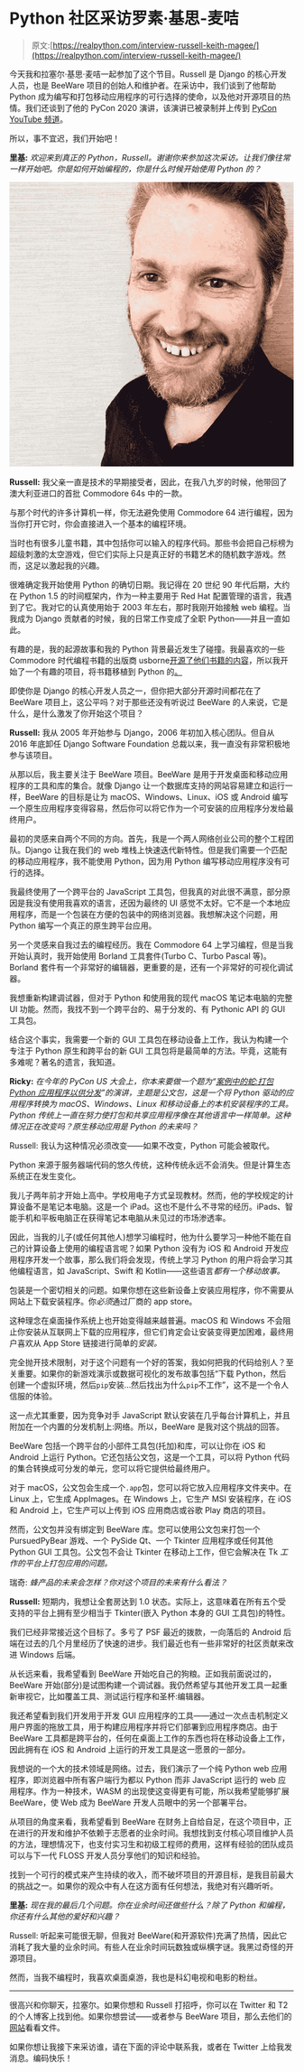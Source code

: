 # Python 社区采访罗素·基思-麦咭

> 原文:[https://realpython.com/interview-russell-keith-magee/](https://realpython.com/interview-russell-keith-magee/)

今天我和拉塞尔·基思·麦咭一起参加了这个节目。Russell 是 Django 的核心开发人员，也是 BeeWare 项目的创始人和维护者。在采访中，我们谈到了他帮助 Python 成为编写和打包移动应用程序的可行选择的使命，以及他对开源项目的热情。我们还谈到了他的 PyCon 2020 演讲，该演讲已被录制并上传到 [PyCon YouTube 频道](https://www.youtube.com/channel/UCMjMBMGt0WJQLeluw6qNJuA)。

所以，事不宜迟，我们开始吧！

**里基:** *欢迎来到真正的 Python，Russell。谢谢你来参加这次采访。让我们像往常一样开始吧。你是如何开始编程的，你是什么时候开始使用 Python 的？*

![Russell Keith Magee](img/467d823aa0dbe680bdf13ee2151fa289.png)

**Russell:** 我父亲一直是技术的早期接受者，因此，在我八九岁的时候，他带回了澳大利亚进口的首批 Commodore 64s 中的一款。

与那个时代的许多计算机一样，你无法避免使用 Commodore 64 进行编程，因为当你打开它时，你会直接进入一个基本的编程环境。

当时也有很多儿童书籍，其中包括你可以输入的程序代码。那些书会把自己标榜为超级刺激的太空游戏，但它们实际上只是真正好的书籍艺术的随机数字游戏。然而，这足以激起我的兴趣。

很难确定我开始使用 Python 的确切日期。我记得在 20 世纪 90 年代后期，大约在 Python 1.5 的时间框架内，作为一种主要用于 Red Hat 配置管理的语言，我遇到了它。我对它的认真使用始于 2003 年左右，那时我刚开始接触 web 编程。当我成为 Django 贡献者的时候，我的日常工作变成了全职 Python——并且一直如此。

有趣的是，我的起源故事和我的 Python 背景最近发生了碰撞。我最喜欢的一些 Commodore 时代编程书籍的出版商 usborne[开源了他们书籍的内容](https://usborne.com/browse-books/features/computer-and-coding-books)，所以我开始了一个有趣的项目，将书籍移植到 Python 的[。](https://yorkshire4.readthedocs.io/en/latest/)

即使你是 Django 的核心开发人员之一，但你把大部分开源时间都花在了 BeeWare 项目上，这公平吗？对于那些还没有听说过 BeeWare 的人来说，它是什么，是什么激发了你开始这个项目？

**Russell:** 我从 2005 年开始参与 Django，2006 年初加入核心团队。但自从 2016 年底卸任 Django Software Foundation 总裁以来，我一直没有非常积极地参与该项目。

从那以后，我主要关注于 BeeWare 项目。BeeWare 是用于开发桌面和移动应用程序的工具和库的集合。就像 Django 让一个数据库支持的网站容易建立和运行一样，BeeWare 的目标是让为 macOS、Windows、Linux、iOS 或 Android 编写一个原生应用程序变得容易，然后你可以将它作为一个可安装的应用程序分发给最终用户。

最初的灵感来自两个不同的方向。首先，我是一个两人网络创业公司的整个工程团队。Django 让我在我们的 web 堆栈上快速迭代新特性。但是我们需要一个匹配的移动应用程序，我不能使用 Python，因为用 Python 编写移动应用程序没有可行的选择。

我最终使用了一个跨平台的 JavaScript 工具包，但我真的对此很不满意，部分原因是我没有使用我喜欢的语言，还因为最终的 UI 感觉不太好。它不是一个本地应用程序，而是一个包装在方便的包装中的网络浏览器。我想解决这个问题，用 Python 编写一个真正的原生跨平台应用。

另一个灵感来自我过去的编程经历。我在 Commodore 64 上学习编程，但是当我开始认真时，我开始使用 Borland 工具套件(Turbo C、Turbo Pascal 等)。Borland 套件有一个非常好的编辑器，更重要的是，还有一个非常好的可视化调试器。

我想重新构建调试器，但对于 Python 和使用我的现代 macOS 笔记本电脑的完整 UI 功能。然而，我找不到一个跨平台的、易于分发的、有 Pythonic API 的 GUI 工具包。

结合这个事实，我需要一个新的 GUI 工具包在移动设备上工作，我认为构建一个专注于 Python 原生和跨平台的新 GUI 工具包将是最简单的方法。毕竟，这能有多难呢？著名的遗言，我知道。

**Ricky:** *在今年的 PyCon US 大会上，你本来要做一个题为“[案例中的蛇:打包 Python 应用程序以供分发](https://youtu.be/WjMDXDHBn1I)”的演讲，主题是公文包，这是一个将 Python 驱动的应用程序转换为 macOS、Windows、Linux 和移动设备上的本机安装程序的工具。Python 传统上一直在努力使打包和共享应用程序像在其他语言中一样简单。这种情况正在改变吗？原生移动应用是 Python 的未来吗？*

Russell: 我认为这种情况必须改变——如果不改变，Python 可能会被取代。

Python 来源于服务器端代码的悠久传统，这种传统永远不会消失。但是计算生态系统正在发生变化。

我儿子两年前才开始上高中。学校用电子方式呈现教材。然而，他的学校规定的计算设备不是笔记本电脑。这是一个 iPad。这也不是什么不寻常的经历。iPads、智能手机和平板电脑正在获得笔记本电脑从未见过的市场渗透率。

因此，当我的儿子(或任何其他人)想学习编程时，他为什么要学习一种他不能在自己的计算设备上使用的编程语言呢？如果 Python 没有为 iOS 和 Android 开发应用程序开发一个故事，那么我们将会发现，传统上学习 Python 的用户将会学习其他编程语言，如 JavaScript、Swift 和 Kotlin——这些语言*都有一个移动故事。*

包装是一个密切相关的问题。如果你想在这些新设备上安装应用程序，你不需要从网站上下载安装程序。你*必须*通过厂商的 app store。

这种理念在桌面操作系统上也开始变得越来越普遍。macOS 和 Windows 不会阻止你安装从互联网上下载的应用程序，但它们肯定会让安装变得更加困难，最终用户喜欢从 App Store 链接进行简单的*安装。*

完全抛开技术限制，对于这个问题有一个好的答案，我如何把我的代码给别人？至关重要。如果你的新游戏演示或数据可视化的发布故事包括“下载 Python，然后创建一个虚拟环境，然后`pip`安装…然后找出为什么`pip`不工作”，这不是一个令人信服的体验。

这一点尤其重要，因为竞争对手 JavaScript 默认安装在几乎每台计算机上，并且附加在一个内置的分发机制上:网络。所以，BeeWare 是我对这个挑战的回答。

BeeWare 包括一个跨平台的小部件工具包(托加)和库，可以让你在 iOS 和 Android 上运行 Python。它还包括公文包，这是一个工具，可以将 Python 代码的集合转换成可分发的单元，您可以将它提供给最终用户。

对于 macOS，公文包会生成一个`.app`包，您可以将它放入应用程序文件夹中。在 Linux 上，它生成 AppImages。在 Windows 上，它生产 MSI 安装程序，在 iOS 和 Android 上，它生产可以上传到 iOS 应用商店或谷歌 Play 商店的项目。

然而，公文包并没有绑定到 BeeWare 库。您可以使用公文包来打包一个 PursuedPyBear 游戏、一个 PySide Qt、一个 Tkinter 应用程序或任何其他 Python GUI 工具包。公文包不会让 Tkinter 在移动上工作，但它会解决在 Tk *工作的平台上打包应用的问题。*

瑞奇: *蜂产品的未来会怎样？你对这个项目的未来有什么看法？*

**Russell:** 短期内，我想让全套房达到 1.0 状态。实际上，这意味着在所有五个受支持的平台上拥有至少相当于 Tkinter(嵌入 Python 本身的 GUI 工具包)的特性。

我们已经非常接近这个目标了。多亏了 PSF 最近的拨款，一向落后的 Android 后端在过去的几个月里经历了快速的进步。我们最近也有一些非常好的社区贡献来改进 Windows 后端。

从长远来看，我希望看到 BeeWare 开始吃自己的狗粮。正如我前面说过的，BeeWare 开始(部分)是试图构建一个调试器。我仍然希望与其他开发工具一起重新审视它，比如覆盖工具、测试运行程序和圣杯:编辑器。

我还希望看到我们开发用于开发 GUI 应用程序的工具——通过一次点击机制定义用户界面的拖放工具，用于构建应用程序并将它们部署到应用程序商店。由于 BeeWare 工具都是跨平台的，任何在桌面上工作的东西也将在移动设备上工作，因此拥有在 iOS 和 Android 上运行的开发工具是这一愿景的一部分。

我想说的一个大的技术领域是网络。过去，我们演示了一个纯 Python web 应用程序，即浏览器中所有客户端行为都以 Python 而非 JavaScript 运行的 web 应用程序。作为一种技术，WASM 的出现使这变得更有可能，所以我希望能够扩展 BeeWare，使 Web 成为 BeeWare 开发人员眼中的另一个部署平台。

从项目的角度来看，我希望看到 BeeWare 在财务上自给自足，在这个项目中，正在进行的开发和维护不依赖于志愿者的业余时间。我想找到支付核心项目维护人员的方法，理想情况下，也支付实习生和初级工程师的费用，这样有经验的团队成员可以与下一代 FLOSS 开发人员分享他们的知识和经验。

找到一个可行的模式来产生持续的收入，而不破坏项目的开源目标，是我目前最大的挑战之一。如果你的观众中有人在这方面有任何想法，我绝对有兴趣听听。

**里基:** *现在我的最后几个问题。你在业余时间还做些什么？除了 Python 和编程，你还有什么其他的爱好和兴趣？*

Russell: 听起来可能很无聊，但我对 BeeWare(和开源软件)充满了热情，因此它消耗了我大量的业余时间。有些人在业余时间玩数独或纵横字谜。我黑过奇怪的开源项目。

然而，当我不编程时，我喜欢桌面桌游，我也是科幻电视和电影的粉丝。

* * *

很高兴和你聊天，拉塞尔。如果你想和 Russell 打招呼，你可以在 Twitter 和 T2 的个人博客上找到他。如果你想尝试——或者参与 BeeWare 项目，那么去他们的[网站](https://beeware.org/)看看文件。

如果你想让我接下来采访谁，请在下面的评论中联系我，或者在 Twitter 上给我发消息。编码快乐！